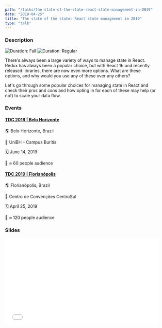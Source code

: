 ```yaml
---
path: "/talks/the-state-of-the-state-react-state-management-in-2019"
date: "2019-04-25"
title: "The state of the state: React state management in 2019"
type: "talk"
---
```


### Description

![Duration: Full](https://img.shields.io/badge/duration-full-brightgreen?style=for-the-badge)
![Duration: Regular](https://img.shields.io/badge/duration-regular-yellowgreen?style=for-the-badge)

There's always been a large variety of ways to manage state in React. Redux has always been a popular choice, but with React 16 and recently released libraries, there are now even more options. What are these options, and why would you use any of these over any others?

Let's go through some popular choices for managing state in React and check their pros and cons and how opting in for each of these may help (or not) to scale your data flow.

### Events

#### [TDC 2019 | Belo Horizonte](http://www.thedevelopersconference.com.br/tdc/2019/belohorizonte/trilha-front-end)

🌎 Belo Horizonte, Brazil

📍 UniBH - Campus Buritis

🗓️ June 14, 2019

👥 ≈ 60 people audience

#### [TDC 2019 | Florianópolis](http://www.thedevelopersconference.com.br/tdc/2019/florianopolis/trilha-web-frontend)

🌎 Florianópolis, Brazil

📍 Centro de Convenções CentroSul

🗓️ April 25, 2019

👥 ≈ 120 people audience

### Slides

<div style="left: 0; width: 100%; height: 0; position: relative; padding-bottom: 56.1987%;"><iframe src="//speakerdeck.com/player/d08836ac34da404abf728f53e70a2182" style="border: 0; top: 0; left: 0; width: 100%; height: 100%; position: absolute;" allowfullscreen scrolling="no" allow="autoplay; encrypted-media"></iframe></div>
